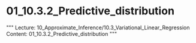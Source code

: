# 01_10.3.2_Predictive_distribution

"""
Lecture: 10_Approximate_Inference/10.3_Variational_Linear_Regression
Content: 01_10.3.2_Predictive_distribution
"""

